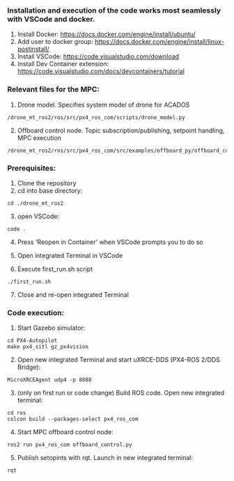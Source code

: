### Installation and execution of the code works most seamlessly with VSCode and docker.

1. Install Docker:
    https://docs.docker.com/engine/install/ubuntu/
2. Add user to docker group:
    https://docs.docker.com/engine/install/linux-postinstall/
3. Install VSCode:
    https://code.visualstudio.com/download
4. Install Dev Container extension:
    https://code.visualstudio.com/docs/devcontainers/tutorial


### Relevant files for the MPC:

1. Drone model. Specifies system model of drone for ACADOS
```
/drone_mt_ros2/ros/src/px4_ros_com/scripts/drone_model.py
```


2. Offboard control node. Topic subscription/publishing, setpoint handling, MPC execution
```
/drone_mt_ros2/ros/src/px4_ros_com/src/examples/offboard_py/offboard_control.py
```

### Prerequisites:

1. Clone the repository
2. cd into base directory:
```
cd ./drone_mt_ros2
```
3. open VSCode:
```
code .
```
4. Press 'Reopen in Container' when VSCode prompts you to do so

5. Open integrated Terminal in VSCode

6. Execute first_run.sh script
```
./first_run.sh
```

7. Close and re-open integrated Terminal

### Code execution:

1. Start Gazebo simulator:
```
cd PX4-Autopilot
make px4_sitl gz_px4vision
```

2. Open new integrated Terminal and start uXRCE-DDS (PX4-ROS 2/DDS Bridge):
```
MicroXRCEAgent udp4 -p 8888
```

3. (only on first run or code change) Build ROS code. Open new integrated terminal:
```
cd ros
colcon build --packages-select px4_ros_com
```

4. Start MPC offboard control node:
```
ros2 run px4_ros_com offboard_control.py
```

5. Publish setopints with rqt. Launch in new integrated terminal:
```
rqt
```



